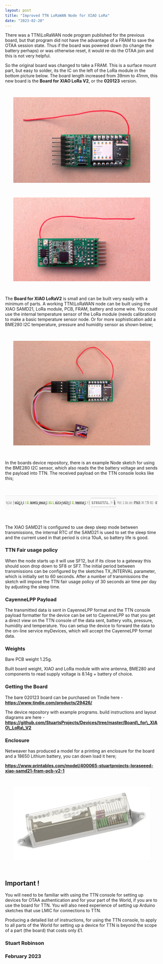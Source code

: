 ```yaml
---
layout: post
title: "Improved TTN LoRaWAN Node for XIAO LoRa"
date: "2023-02-20"
---
```


There was a TTN\LoRaWAN node program published for the previous board, but that program did not have the advantage of a FRAM to save the OTAA session state. Thus if the board was powered down (to change the battery perhaps) or was otherwise reset, it would re-do the OTAA join and this is not very helpful. 

So the original board was changed to take a FRAM. This is a surface mount part, but easy to solder, its the IC on the left of the LoRa module in the bottom picture below. The board length increased from 39mm to 41mm, this new board is the **Board for XIAO LoRa V2**, or the **020123** version. 


<br>
<p align="center">
  <img width="450"  src="/images/020123_12.jpg">
</p>

<br>
<p align="center">
  <img width="450"  src="/images/020123_13.jpg">
</p>
<br>

The **Board for XIAO LoRaV2** is small and can be built very easily with a minimum of parts. A working TTN\LoRaWAN node can be built using the XIAO SAMD21, LoRa module, PCB, FRAM, battery and some wire. You could use the internal temperature sensor of the LoRa module (needs calibration) to make a basic temperature sensor node. Or for more sophistication add a BME280 I2C temperature, pressure and humidity sensor as shown below;


<br>
<p align="center">
  <img width="450"  src="/images/020123_16.jpg">
</p>
<br>

In the boards device repository, there is an example Node sketch for using the BME280 I2C sensor, which also reads the the battery voltage and sends the payload into TTN. The received payload on the TTN console looks like this;

<br>
<p align="center">
  <img width="750"  height="50" src="/images/020123_14.png">
</p>
<br>

The XIAO SAMD21 is configured to use deep sleep mode between transmissions, the internal RTC of the SAMD21 is used to set the sleep time and the current used in that period is circa 10uA, so battery life is good. 

### TTN Fair usage policy

When the node starts up it will use SF12, but if its close to a gateway this should soon drop down to SF8 or SF7. The initial period between transmissions can be configured by the sketches TX_INTERVAL parameter, which is initially set to 60 seconds. After a number of transmissions the sketch will impose the TTN fair usage policy of 30 seconds air time per day by adjusting the sleep time.

### CayenneLPP Payload

The transmitted data is sent in CayenneLPP format and the TTN console payload formatter for the device can be set to CayenneLPP so that you get a direct view on the TTN console of the data sent, battery volts, pressure, humidity and temperature. You can setup the device to forward the data to the on-line service myDevices, which will accept the CayenneLPP format data.


### Weights

Bare PCB weight 1.25g. 

Built board weight, XIAO and LoRa module with wire antenna, BME280 and components to read supply voltage is 8.14g + battery of choice. 

### Getting the Board

The bare 020123 board can be purchased on Tindie here - **[https://www.tindie.com/products/29426/ ](https://www.tindie.com/products/29426/)**

The device repository with example programs. build instructions and layout diagrams are here -[ **https://github.com/StuartsProjects/Devices/tree/master/Board\_for\_XIAO\_LoRa\_V2**
](https://github.com/StuartsProjects/Devices/tree/master/Board_for_XIAO_LoRa_V2)

### Enclosure 

Netweaver has produced a model for a printing an enclosure for the board and a 18650 Lithium battery, you can down load it here;

 [**https://www.printables.com/model/400065-stuartprojects-loraseeed-xiao-samd21-fram-pcb-v2-1**
](https://www.printables.com/model/400065-stuartprojects-loraseeed-xiao-samd21-fram-pcb-v2-1)


<br>
<p align="center">
  <img width="450"  src="/images/020123_15.png">
</p>
<br>


## Important !

You will need to be familiar with using the TTN console for setting up devices for OTAA authentication and for your part of the World, if you are to use the board for TTN. You will also need experience of setting up Arduino sketches that use LMIC for connections to TTN.

Producing a detailed list of instructions, for using the TTN console, to apply to all parts of the World for setting up a device for TTN is beyond the scope of a part (the board) that costs only £1.


### Stuart Robinson

### February 2023